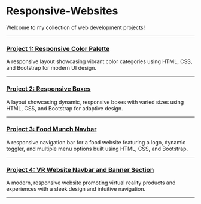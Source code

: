 # Responsive-Websites

Welcome to my collection of web development projects!

---

### [Project 1: Responsive Color Palette](https://balamurugan2004m.github.io/Responsive-Websites/Responsive-Color-Palette/)
A responsive layout showcasing vibrant color categories using HTML, CSS, and Bootstrap for modern UI design.

---

### [Project 2: Responsive Boxes](https://balamurugan2004m.github.io/Responsive-Websites/Responsive-Boxes/)
A layout showcasing dynamic, responsive boxes with varied sizes using HTML, CSS, and Bootstrap for adaptive design.

---

### [Project 3: Food Munch Navbar](https://balamurugan2004m.github.io/Responsive-Websites/Food-Munch-Navbar/)
A responsive navigation bar for a food website featuring a logo, dynamic toggler, and multiple menu options built using HTML, CSS, and Bootstrap.

---

### [Project 4: VR Website Navbar and Banner Section](https://balamurugan2004m.github.io/Responsive-Websites/VR-Website-Navbar-and-Banner-Section/)
A modern, responsive website promoting virtual reality products and experiences with a sleek design and intuitive navigation.

---
